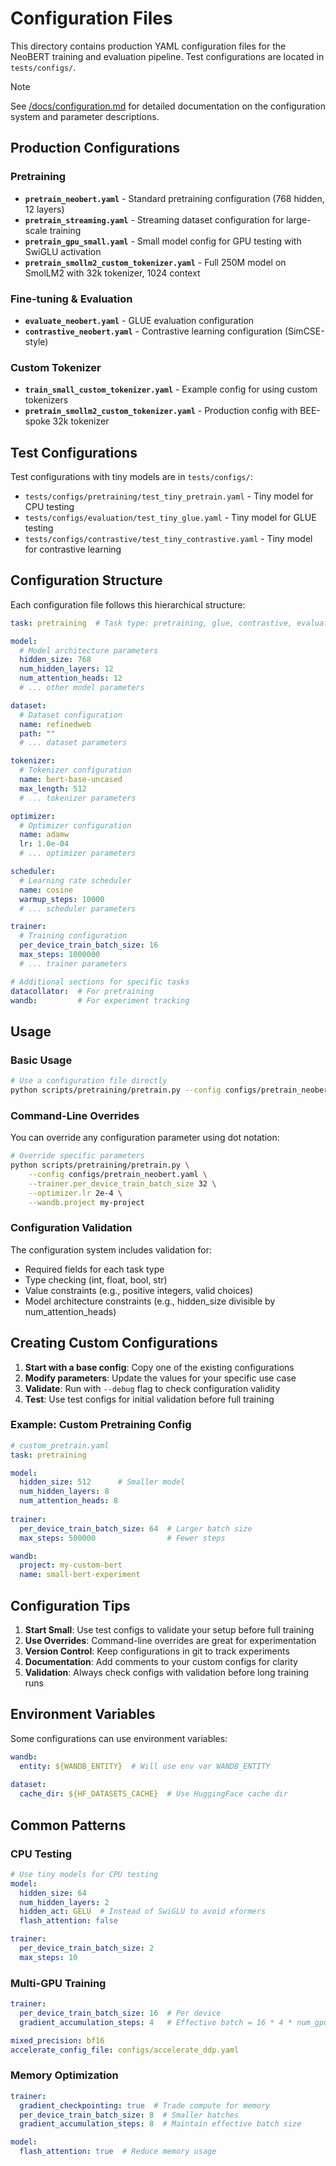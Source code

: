 # Configuration Files

This directory contains production YAML configuration files for the NeoBERT training and evaluation pipeline. Test configurations are located in `tests/configs/`.

> [!NOTE]
> See [/docs/configuration.md](/docs/configuration.md) for detailed documentation on the configuration system and parameter descriptions.

## Production Configurations

### Pretraining
- **`pretrain_neobert.yaml`** - Standard pretraining configuration (768 hidden, 12 layers)
- **`pretrain_streaming.yaml`** - Streaming dataset configuration for large-scale training
- **`pretrain_gpu_small.yaml`** - Small model config for GPU testing with SwiGLU activation
- **`pretrain_smollm2_custom_tokenizer.yaml`** - Full 250M model on SmolLM2 with 32k tokenizer, 1024 context

### Fine-tuning & Evaluation
- **`evaluate_neobert.yaml`** - GLUE evaluation configuration
- **`contrastive_neobert.yaml`** - Contrastive learning configuration (SimCSE-style)

### Custom Tokenizer
- **`train_small_custom_tokenizer.yaml`** - Example config for using custom tokenizers
- **`pretrain_smollm2_custom_tokenizer.yaml`** - Production config with BEE-spoke 32k tokenizer

## Test Configurations

Test configurations with tiny models are in `tests/configs/`:
- `tests/configs/pretraining/test_tiny_pretrain.yaml` - Tiny model for CPU testing
- `tests/configs/evaluation/test_tiny_glue.yaml` - Tiny model for GLUE testing
- `tests/configs/contrastive/test_tiny_contrastive.yaml` - Tiny model for contrastive learning

## Configuration Structure

Each configuration file follows this hierarchical structure:

```yaml
task: pretraining  # Task type: pretraining, glue, contrastive, evaluation

model:
  # Model architecture parameters
  hidden_size: 768
  num_hidden_layers: 12
  num_attention_heads: 12
  # ... other model parameters

dataset:
  # Dataset configuration
  name: refinedweb
  path: ""
  # ... dataset parameters

tokenizer:
  # Tokenizer configuration
  name: bert-base-uncased
  max_length: 512
  # ... tokenizer parameters

optimizer:
  # Optimizer configuration
  name: adamw
  lr: 1.0e-04
  # ... optimizer parameters

scheduler:
  # Learning rate scheduler
  name: cosine
  warmup_steps: 10000
  # ... scheduler parameters

trainer:
  # Training configuration
  per_device_train_batch_size: 16
  max_steps: 1000000
  # ... trainer parameters

# Additional sections for specific tasks
datacollator:  # For pretraining
wandb:         # For experiment tracking
```

## Usage

### Basic Usage

```bash
# Use a configuration file directly
python scripts/pretraining/pretrain.py --config configs/pretrain_neobert.yaml
```

### Command-Line Overrides

You can override any configuration parameter using dot notation:

```bash
# Override specific parameters
python scripts/pretraining/pretrain.py \
    --config configs/pretrain_neobert.yaml \
    --trainer.per_device_train_batch_size 32 \
    --optimizer.lr 2e-4 \
    --wandb.project my-project
```

### Configuration Validation

The configuration system includes validation for:
- Required fields for each task type
- Type checking (int, float, bool, str)
- Value constraints (e.g., positive integers, valid choices)
- Model architecture constraints (e.g., hidden_size divisible by num_attention_heads)

## Creating Custom Configurations

1. **Start with a base config**: Copy one of the existing configurations
2. **Modify parameters**: Update the values for your specific use case
3. **Validate**: Run with `--debug` flag to check configuration validity
4. **Test**: Use test configs for initial validation before full training

### Example: Custom Pretraining Config

```yaml
# custom_pretrain.yaml
task: pretraining

model:
  hidden_size: 512      # Smaller model
  num_hidden_layers: 8
  num_attention_heads: 8
  
trainer:
  per_device_train_batch_size: 64  # Larger batch size
  max_steps: 500000                # Fewer steps

wandb:
  project: my-custom-bert
  name: small-bert-experiment
```

## Configuration Tips

1. **Start Small**: Use test configs to validate your setup before full training
2. **Use Overrides**: Command-line overrides are great for experimentation
3. **Version Control**: Keep configurations in git to track experiments
4. **Documentation**: Add comments to your custom configs for clarity
5. **Validation**: Always check configs with validation before long training runs

## Environment Variables

Some configurations can use environment variables:

```yaml
wandb:
  entity: ${WANDB_ENTITY}  # Will use env var WANDB_ENTITY
  
dataset:
  cache_dir: ${HF_DATASETS_CACHE}  # Use HuggingFace cache dir
```

## Common Patterns

### CPU Testing
```yaml
# Use tiny models for CPU testing
model:
  hidden_size: 64
  num_hidden_layers: 2
  hidden_act: GELU  # Instead of SwiGLU to avoid xformers
  flash_attention: false

trainer:
  per_device_train_batch_size: 2
  max_steps: 10
```

### Multi-GPU Training
```yaml
trainer:
  per_device_train_batch_size: 16  # Per device
  gradient_accumulation_steps: 4   # Effective batch = 16 * 4 * num_gpus

mixed_precision: bf16
accelerate_config_file: configs/accelerate_ddp.yaml
```

### Memory Optimization
```yaml
trainer:
  gradient_checkpointing: true  # Trade compute for memory
  per_device_train_batch_size: 8  # Smaller batches
  gradient_accumulation_steps: 8  # Maintain effective batch size

model:
  flash_attention: true  # Reduce memory usage
```